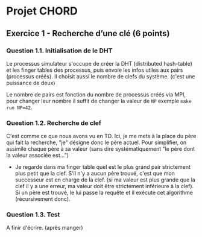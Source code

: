 # Projet CHORD

## Exercice 1 - Recherche d’une clé (6 points)

### Question 1.1. Initialisation de le DHT

Le processus simulateur s'occupe de créer la DHT (distributed hash-table) et les finger tables des processus, puis envoie les infos utiles aux pairs (processus créés). Il choisit aussi le nombre de clefs du système. (c'est une puissance de deux)

Le nombre de pairs est fonction du nombre de processus créés via MPI, pour changer leur nombre il suffit de changer la valeur de `NP` exemple `make run NP=42`.

### Question 1.2. Recherche de clef

C'est comme ce que nous avons vu en TD. Ici, je me mets à la place du père qui fait la recherche, "je" désigne donc le père actuel. Pour simplifier, on assimile chaque père à sa valeur (sans dire systématiquement "le père dont la valeur associée est...")

- Je regarde dans ma finger table quel est le plus grand pair strictement plus petit que la clef. S'il n'y a aucun père trouvé, c'est que mon successeur est en charge de la clef. (si ma valeur est plus grande que la clef il y a une erreur, ma valeur doit être strictement inférieure à la clef). Si un père est trouvé, le lui passe la requête et il exécute cet algorithme (récursivement donc).

### Question 1.3. Test

A finir d'écrire. (après manger)
